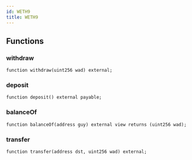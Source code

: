 ```yaml
---
id: WETH9
title: WETH9
---
```



## Functions
### withdraw


```solidity
function withdraw(uint256 wad) external;
```

### deposit


```solidity
function deposit() external payable;
```

### balanceOf


```solidity
function balanceOf(address guy) external view returns (uint256 wad);
```

### transfer


```solidity
function transfer(address dst, uint256 wad) external;
```

